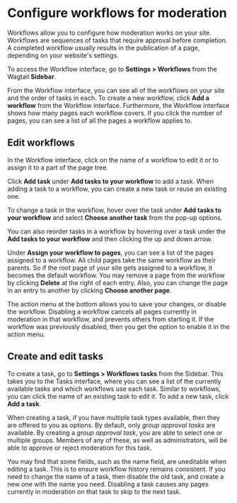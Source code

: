 # Configure workflows for moderation
Workflows allow you to configure how moderation works on your site. Workflows are sequences of tasks that require approval before completion. A completed workflow usually results in the publication of a page, depending on your website's settings.

To access the Workflow interface, go to **Settings > Workflows** from the Wagtail **Sidebar**.

From the Workflow interface, you can see all of the workflows on your site and the order of tasks in each. To create a new workflow, click **Add a workflow** from the Workflow interface. Furthermore, the Workflow interface shows how many pages each workflow covers. If you click the number of pages, you can see a list of all the pages a workflow applies to.

## Edit workflows
In the Workflow interface, click on the name of a workflow to edit it or to assign it to a part of the page tree. 

Click  **Add task** under **Add tasks to your workflow** to add a task. When adding a task to a workflow, you can create a new task or reuse an existing one.

To change a task in the workflow, hover over the task under **Add tasks to your workflow** and select **Choose another task** from the pop-up options.

You can also reorder tasks in a workflow by hovering over a task under the **Add tasks to your workflow** and then clicking the up and down arrow. 

Under **Assign your workflow to pages**, you can see a list of the pages assigned to a workflow. All child pages take the same workflow as their parents. So if the root page of your site gets assigned to a workflow, it becomes the default workflow. You may remove a page from the workflow by clicking **Delete** at the right of each entry. Also, you can change the page in an entry to another by clicking **Choose another page**.

The action menu at the bottom allows you to save your changes, or disable the workflow. Disabling a workflow cancels all pages currently in moderation in that workflow, and prevents others from starting it. If the workflow was previously disabled, then you get the option to enable it in the action menu.

## Create and edit tasks
To create a task, go to **Settings > Workflows tasks** from the Sidebar. This takes you to the Tasks interface, where you can see a list of the currently available tasks and which workflows use each task. Similar to workflows, you can click the name of an existing task to edit it. To add a new task, click **Add a task**.

When creating a task, if you have multiple task types available, then they are offered to you as options. By default, only _group approval tasks_ are available. By creating a _group approval task_, you are able to select one or multiple groups. Members of any of these, as well as administrators, will be able to approve or reject moderation for this task.

You may find that some fields, such as the name field, are uneditable when editing a task. This is to ensure workflow history remains consistent. If you need to change the name of a task, then disable the old task, and create a new one with the name you need. Disabling a task causes any pages currently in moderation on that task to skip to the next task.
